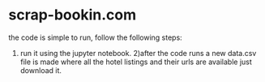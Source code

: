 # scrap-bookin.com
the code is simple to run, follow the following steps:
1) run it using the jupyter notebook.
2)after the code runs a new data.csv file is made where all the hotel listings and their urls are available just download it. 
